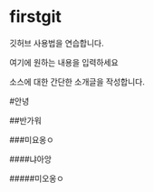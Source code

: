 # firstgit
깃허브 사용법을 연습합니다.

여기에 원하는 내용을 입력하세요

소스에 대한 간단한 소개글을 작성합니다.

#안녕

##반가워

###미요옹ㅇ

####냐아앙

#####미오옹ㅇ

######
